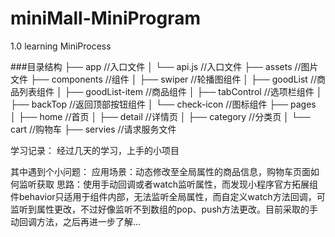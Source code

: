 # miniMall-MiniProgram
1.0 learning MiniProcess

###目录结构
  ├── app                         //入口文件
  │   └── api.js                  //入口文件
  ├── assets                      //图片文件
  ├── components                  //组件
  │   ├── swiper                  //轮播图组件
  │   ├── goodList                //商品列表组件
  │   ├── goodList-item           //商品组件
  │   ├── tabControl              //选项栏组件
  │   ├── backTop                 //返回顶部按钮组件
  │   └── check-icon              //图标组件
  ├── pages  
  │   ├── home                    //首页
  │   ├── detail                  //详情页
  │   ├── category                //分类页
  │   └── cart                    //购物车
  ├── servies                     //请求服务文件

学习记录：
经过几天的学习，上手的小项目

其中遇到个小问题：
  应用场景：动态修改至全局属性的商品信息，购物车页面如何监听获取
  思路：使用手动回调或者watch监听属性，而发现小程序官方拓展组件behavior只适用于组件内部，无法监听全局属性，而自定义watch方法回调，可监听到属性更改，不过好像监听不到数组的pop、push方法更改。目前采取的手动回调方法，之后再进一步了解...
